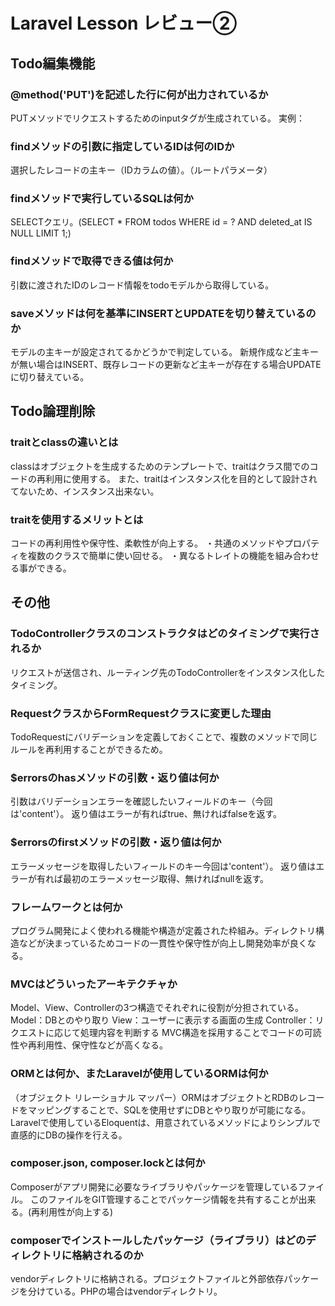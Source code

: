 # Laravel Lesson レビュー②

## Todo編集機能

### @method('PUT')を記述した行に何が出力されているか
PUTメソッドでリクエストするためのinputタグが生成されている。
実例：<input type="hidden" name="_method" value="PUT">

### findメソッドの引数に指定しているIDは何のIDか
選択したレコードの主キー（IDカラムの値）。（ルートパラメータ）

### findメソッドで実行しているSQLは何か
SELECTクエリ。(SELECT * FROM todos WHERE id = ? AND deleted_at IS NULL LIMIT 1;)

### findメソッドで取得できる値は何か
引数に渡されたIDのレコード情報をtodoモデルから取得している。

### saveメソッドは何を基準にINSERTとUPDATEを切り替えているのか
モデルの主キーが設定されてるかどうかで判定している。
新規作成など主キーが無い場合はINSERT、既存レコードの更新など主キーが存在する場合UPDATEに切り替えている。

## Todo論理削除

### traitとclassの違いとは
classはオブジェクトを生成するためのテンプレートで、traitはクラス間でのコードの再利用に使用する。
また、traitはインスタンス化を目的として設計されてないため、インスタンス出来ない。

### traitを使用するメリットとは
コードの再利用性や保守性、柔軟性が向上する。
・共通のメソッドやプロパティを複数のクラスで簡単に使い回せる。
・異なるトレイトの機能を組み合わせる事ができる。

## その他

### TodoControllerクラスのコンストラクタはどのタイミングで実行されるか
リクエストが送信され、ルーティング先のTodoControllerをインスタンス化したタイミング。

### RequestクラスからFormRequestクラスに変更した理由
TodoRequestにバリデーションを定義しておくことで、複数のメソッドで同じルールを再利用することができるため。

### $errorsのhasメソッドの引数・返り値は何か
引数はバリデーションエラーを確認したいフィールドのキー（今回は'content'）。
返り値はエラーが有ればtrue、無ければfalseを返す。

### $errorsのfirstメソッドの引数・返り値は何か
エラーメッセージを取得したいフィールドのキー今回は'content'）。
返り値はエラーが有れば最初のエラーメッセージ取得、無ければnullを返す。

### フレームワークとは何か
プログラム開発によく使われる機能や構造が定義された枠組み。ディレクトリ構造などが決まっているためコードの一貫性や保守性が向上し開発効率が良くなる。

### MVCはどういったアーキテクチャか
Model、View、Controllerの3つ構造でそれぞれに役割が分担されている。
 Model：DBとのやり取り
 View：ユーザーに表示する画面の生成
 Controller：リクエストに応じて処理内容を判断する
MVC構造を採用することでコードの可読性や再利用性、保守性などが高くなる。

### ORMとは何か、またLaravelが使用しているORMは何か
（オブジェクト リレーショナル マッパー）ORMはオブジェクトとRDBのレコードをマッピングすることで、SQLを使用せずにDBとやり取りが可能になる。
Laravelで使用しているEloquentは、用意されているメソッドによりシンプルで直感的にDBの操作を行える。

### composer.json, composer.lockとは何か
Composerがアプリ開発に必要なライブラリやパッケージを管理しているファイル。
このファイルをGIT管理することでパッケージ情報を共有することが出来る。(再利用性が向上する)

### composerでインストールしたパッケージ（ライブラリ）はどのディレクトリに格納されるのか
vendorディレクトリに格納される。プロジェクトファイルと外部依存パッケージを分けている。PHPの場合はvendorディレクトリ。
